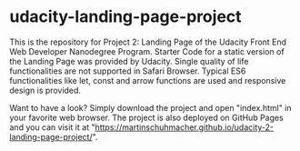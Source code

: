 # udacity-landing-page-project
This is the repository for Project 2: Landing Page of the Udacity Front End Web Developer Nanodegree Program.
Starter Code for a static version of the Landing Page was provided by Udacity.
Single quality of life functionalities are not supported in Safari Browser.
Typical ES6 functionalities like let, const and arrow functions are used and responsive design is provided.

Want to have a look? Simply download the project and open "index.html" in your favorite web browser. 
The project is also deployed on GitHub Pages and you can visit it at "https://martinschuhmacher.github.io/udacity-2-landing-page-project/".